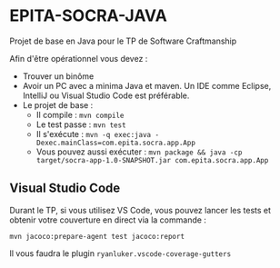 # EPITA-SOCRA-JAVA

Projet de base en Java pour le TP de Software Craftmanship

Afin d'être opérationnel vous devez  :
- Trouver un binôme
- Avoir un PC avec a minima Java et maven. Un IDE comme Eclipse, IntelliJ ou Visual Studio Code est préférable.
- Le projet de base :
  - Il compile : `mvn compile`
  - Le test passe : `mvn test`
  - Il s'exécute : `mvn -q exec:java -Dexec.mainClass=com.epita.socra.app.App`
  - Vous pouvez aussi exécuter : `mvn package && java -cp target/socra-app-1.0-SNAPSHOT.jar com.epita.socra.app.App`
  
  
## Visual Studio Code 

Durant le TP, si vous utilisez VS Code, vous pouvez lancer les tests et obtenir votre couverture en direct via la commande : 

`mvn jacoco:prepare-agent test jacoco:report`

Il vous faudra le plugin `ryanluker.vscode-coverage-gutters`

